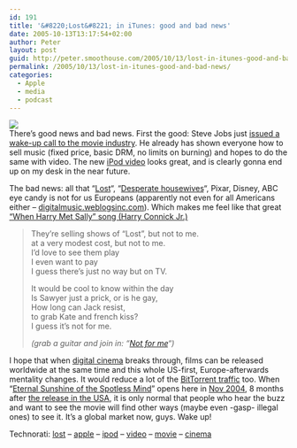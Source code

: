 ```yaml
---
id: 191
title: '&#8220;Lost&#8221; in iTunes: good and bad news'
date: 2005-10-13T13:17:54+02:00
author: Peter
layout: post
guid: http://peter.smoothouse.com/2005/10/13/lost-in-itunes-good-and-bad-news/
permalink: /2005/10/13/lost-in-itunes-good-and-bad-news/
categories:
  - Apple
  - media
  - podcast
---
```

![](http://us3.pixagogo.com/S5vpfnjbBPdPn4scF7kvtSm!082HpWIvIloCMz-j9qdbO1xvzkiQ2zeX!fMWyYAUefXxi3m6ptfMZPNmCXKRoD6mzsIcu6hq0uAQrwmw4a6hEkZmF47PCE76drpsQ!Z-2-XvW1mDFUd0cFQAJ9QvkLULR0Xi6qvL-u/Evangeline_Lilly_sepia.jpg)  
There&#8217;s good news and bad news. First the good: Steve Jobs just [issued a wake-up call to the movie industry](http://www.appleinsider.com/article.php?id=1315). He already has shown everyone how to sell music (fixed price, basic DRM, no limits on burning) and hopes to do the same with video. The new [iPod video](http://www.apple.com/itunes/videos/) looks great, and is clearly gonna end up on my desk in the near future.

<!--more-->

The bad news: all that &#8220;[Lost](http://abc.go.com/primetime/lost/)&#8220;, &#8220;[Desperate housewives](http://abc.go.com/primetime/desperate/)&#8220;, Pixar, Disney, ABC eye candy is not for us Europeans (apparently not even for all Americans either &#8211; [digitalmusic.weblogsinc.com](http://digitalmusic.weblogsinc.com/entry/1234000303063069/)). Which makes me feel like that great [&#8220;When Harry Met Sally&#8221; song (Harry Connick Jr.)](http://phobos.apple.com/WebObjects/MZStore.woa/wa/viewAlbum?s=143446&playListId=14702648)

> They&#8217;re selling shows of &#8220;Lost&#8221;, but not to me.  
> at a very modest cost, but not to me.  
> I&#8217;d love to see them play  
> I even want to pay  
> I guess there&#8217;s just no way but on TV.
> 
> It would be cool to know within the day  
> Is Sawyer just a prick, or is he gay,  
> How long can Jack resist,  
> to grab Kate and french kiss?  
> I guess it&#8217;s not for me.
> 
> _(grab a guitar and join in: &#8220;[Not for me](http://www.theguitarguy.com/butnotfo.htm)&#8220;)_ 

I hope that when [digital cinema](http://en.wikipedia.org/wiki/Digital_cinema#Digital_projection) breaks through, films can be released worldwide at the same time and this whole US-first, Europe-afterwards mentality changes. It would reduce a lot of the [BitTorrent traffic](http://www.bittorrent.com/) too. When &#8220;[Eternal Sunshine of the Spotless Mind](http://www.imdb.com/title/tt0338013/)&#8221; opens here in [Nov 2004](http://www.cinebel.be/nl/film.asp?Code_film=10226), 8 months after [the release in the USA](http://www.boxofficemojo.com/movies/?id=eternalsunshine.htm), it is only normal that people who hear the buzz and want to see the movie will find other ways (maybe even -gasp- illegal ones) to see it. It&#8217;s a global market now, guys. Wake up!

Technorati: <a href="http://technorati.com/tag/lost" rel="tag">lost</a> &#8211; <a href="http://technorati.com/tag/apple" rel="tag">apple</a> &#8211; <a href="http://technorati.com/tag/ipod" rel="tag">ipod</a> &#8211; <a href="http://technorati.com/tag/video" rel="tag">video</a> &#8211; <a href="http://technorati.com/tag/movie" rel="tag">movie</a> &#8211; <a href="http://technorati.com/tag/cinema" rel="tag">cinema</a>